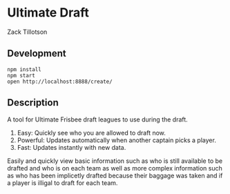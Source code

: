 # Ultimate Draft
Zack Tillotson

## Development

```
npm install
npm start
open http://localhost:8888/create/
```

## Description

A tool for Ultimate Frisbee draft leagues to use during the draft. 


1. Easy: Quickly see who you are allowed to draft now.
2. Powerful: Updates automatically when another captain picks a player.
3. Fast: Updates instantly with new data.

Easily and quickly view basic information such as who is still available to be drafted and who is on each team as well as more complex information such as who has been implicetly drafted because their baggage was taken and if a player is illigal to draft for each team.

